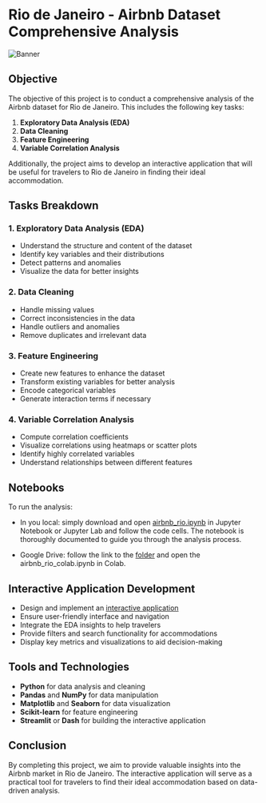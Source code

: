 
# Rio de Janeiro - Airbnb Dataset Comprehensive Analysis
 
 ![Banner](https://images.adsttc.com/media/images/6449/6c61/2def/3401/7a85/1139/slideshow/a-historia-do-calcadao-de-copacabana_3.jpg?1682533486)

## Objective
 
The objective of this project is to conduct a comprehensive analysis of the Airbnb dataset for Rio de Janeiro. This includes the following key tasks:
 
1. **Exploratory Data Analysis (EDA)**
2. **Data Cleaning**
3. **Feature Engineering**
4. **Variable Correlation Analysis**
 
Additionally, the project aims to develop an interactive application that will be useful for travelers to Rio de Janeiro in finding their ideal accommodation.
 

## Tasks Breakdown
 
### 1. Exploratory Data Analysis (EDA)
- Understand the structure and content of the dataset
- Identify key variables and their distributions
- Detect patterns and anomalies
- Visualize the data for better insights
 
### 2. Data Cleaning
- Handle missing values
- Correct inconsistencies in the data
- Handle outliers and anomalies
- Remove duplicates and irrelevant data
 
### 3. Feature Engineering
- Create new features to enhance the dataset
- Transform existing variables for better analysis
- Encode categorical variables
- Generate interaction terms if necessary
 
### 4. Variable Correlation Analysis
- Compute correlation coefficients
- Visualize correlations using heatmaps or scatter plots
- Identify highly correlated variables
- Understand relationships between different features

## Notebooks
To run the analysis:

- In you local: simply download and open [airbnb_rio.ipynb](https://github.com/MarBenitez/airbnb-rio-analysis-nb/blob/main/airbnb_rio.ipynb) in Jupyter Notebook or Jupyter Lab and follow the code cells. The notebook is thoroughly documented to guide you through the analysis process.

- Google Drive: follow the link to the [folder](https://drive.google.com/drive/folders/1t860c_fNDIO7j4IWnhpWcynj6zNL05lb?usp=sharing) and open the airbnb_rio_colab.ipynb in Colab.

 
## Interactive Application Development
 
- Design and implement an [interactive application](https://github.com/juuliquintana/airbnb-rio-streamlit-app)
- Ensure user-friendly interface and navigation
- Integrate the EDA insights to help travelers
- Provide filters and search functionality for accommodations
- Display key metrics and visualizations to aid decision-making
 
## Tools and Technologies
 
- **Python** for data analysis and cleaning
- **Pandas** and **NumPy** for data manipulation
- **Matplotlib** and **Seaborn** for data visualization
- **Scikit-learn** for feature engineering
- **Streamlit** or **Dash** for building the interactive application
 
## Conclusion
 
By completing this project, we aim to provide valuable insights into the Airbnb market in Rio de Janeiro. The interactive application will serve as a practical tool for travelers to find their ideal accommodation based on data-driven analysis.
